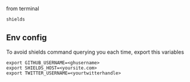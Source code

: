 from terminal

```sh
shields
```

## Env config

To avoid shields command querying you each time, export this variables

```
export GITHUB_USERNAME=<ghusername>
export SHIELDS_HOST=<yoursite.com>
export TWITTER_USERNAME=<yourtwitterhandle>
```
